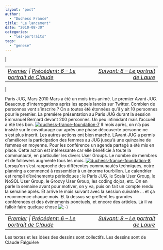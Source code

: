 ```yaml
---
layout: "post"
author: 
  - "Duchess France"
title: "Le lancement"
date: "2010-08-30"
categories: 
  - "les-portraits"
tags: 
  - "genese"
---
```


| <table border="0" width="100%"><tbody><tr><td style="font-size: 110%; font-style: italic; text-align: left;"><a href="http://www.duchess-france.org/rencontre-a-devoxx/">Premier</a> | <a href="http://www.duchess-france.org/portrait-claude-falguiere/">Précédent: 6 – Le portrait de Claude</a></td><td style="font-size: 110%; font-style: italic; text-align: right;"><a href="http://www.duchess-france.org/portrait-laure-nemee/">Suivant: 8 – Le portrait de Laure</a></td></tr></tbody></table> |

Paris JUG, Mars 2010 Mars a été un mois très animé. Le premier Avant JUG. Beaucoup d’interrogations après les appels lancés sur Twitter. Combien de personnes vont s’inscrire ? On a toutes été étonnées qu’il y ait 10 personnes pour le premier. La première présentation au Paris JUG durant la session Emmanuel Bernard devant 200 personnes. Un peu intimidant mais l’accueil a été très bon. [![duchess-france-foundation-7](/assets/2010/08/2010-08-30-le-lancement/4923024131_d30415278c.jpg)](http://www.flickr.com/photos/jduchess/4923024131/ "duchess-france-foundation-7 by jDuchess, on Flickr") 6 mois après, on n’a pas insisté sur le covoiturage car après une phase découverte personne ne s’est plus inscrit. Les autres actions ont bien marché. L’Avant JUG a permis d’améliorer la participation des femmes au JUG jusqu’à une quinzaine de femmes en moyenne. Pour les conférence un agenda partagé a été mis en place. Cette action est intéressante car elle bénéficie à toute la communauté, en particulier les divers User Groups. Le nombre de membres et de followers augmente tous les mois. [![duchess-france-foundation-8](/assets/2010/08/2010-08-30-le-lancement/4932785558_3d19739399.jpg)](http://www.flickr.com/photos/jduchess/4932785558/ "duchess-france-foundation-8 by jDuchess, on Flickr") Lorsqu’on s’est rapproché des différentes communautés techniques, notre planning a commencé à ressembler à un énorme tourbillon. Le calendrier est rempli d’événements périodiques : le Paris JUG, le Scala User Group, le NoSQL User Group, le Groovy User Group, les coding dojos, etc. On en parle la semaine avant pour motiver, on y va, puis on fait un compte rendu la semaine après. Et arrive le mois suivant avec la session suivante … et ça recommence chaque mois. Et là dessus se greffent les grandes conférences et des événements ponctuels, et encore des articles. Là il va falloir faire quelque chose ![;-)](/assets/2010/08/2010-08-30-le-lancement/icon_wink.gif) 

<table border="0" width="100%"><tbody><tr><td style="font-size: 110%; font-style: italic; text-align: left;"><a href="http://www.duchess-france.org/rencontre-a-devoxx/">Premier</a> | <a href="http://www.duchess-france.org/portrait-claude-falguiere/">Précédent: 6 – Le portrait de Claude</a></td><td style="font-size: 110%; font-style: italic; text-align: right;"><a href="http://www.duchess-france.org/portrait-laure-nemee/">Suivant: 8 – Le portrait de Laure</a></td></tr></tbody></table>

Les textes et les idées des dessins sont collectifs. Les dessins sont de Claude Falguière
